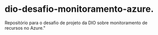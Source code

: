 # dio-desafio-monitoramento-azure.
Repositório para o desafio de projeto da DIO sobre monitoramento de recursos no Azure."
